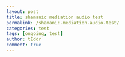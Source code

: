 ```yaml
---
layout: post
title: shamanic mediation audio test
permalink: /shamanic-mediation-audio-test/
categories: test
tags: [ongoing, test]
author: tEdör
comment: true
---
```

<br>

<script>(function(t,e,s,n){var o,a,c;t.SMCX=t.SMCX||[],e.getElementById(n)||(o=e.getElementsByTagName(s),a=o[o.length-1],c=e.createElement(s),c.type="text/javascript",c.async=!0,c.id=n,c.src=["https:"===location.protocol?"https://":"http://","widget.surveymonkey.com/collect/website/js/tRaiETqnLgj758hTBazgd5Jg7XCr_2FUrXDR08jhugm9Nnm1fkw3E1MxvCNDnxjFmK.js"].join(""),a.parentNode.insertBefore(c,a))})(window,document,"script","smcx-sdk");</script>
